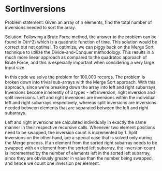 # SortInversions

Problem statement: Given an array of n elements, find the total number of inversions needed to sort the array. 

Solution:
Following a Brute Force method, the answer to the problem can be found in O(n^2) which is a quadratic function of time. This solution would be correct but not optimal. To optimize, we can piggy back on the Merge Sort technique to utilize the Divide-and-Conquer methodology. 
This results in a much more linear approach as compared to the quadratoc approach of Brute Force, and this is especially important when considering a very large input size. 

In this code we solve the problem for 100,000 records. The problem is broken down into trivial sub-arrays with the Merge Sort approach. With this approach, since we're breaking down the array into left and right subarrays, Inversions become inherently of 3 types - left inversion, right inversion and split inversions. Left and right inversions are inversions within the individual left and right subarrays respectively, whereas split inversions are inversions needed between elements that are separated between the left and right subarrays. 

Left and right inversions are calculated individually in exactly the same manner in their respective recursive calls. Whenever two element positions need to be swapped, the inversion count is incremented by 1. Split inversions on the other hand, are a special case that is solved only during the Merge process. If an element from the sorted right subarray needs to be swapped with an element from the sorted left subarray, the inversion count is incremented by the number of elements left in the sorted left subarray, since they are obviously greater in value than the number being swapped, and hence we count one inversion per element. 
